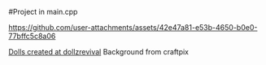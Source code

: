 #Project in main.cpp


https://github.com/user-attachments/assets/42e47a81-e53b-4650-b0e0-77bffc5c8a06

[Dolls created at dollzrevival](https://dollzrevival.neocities.org/) 
Background from craftpix
